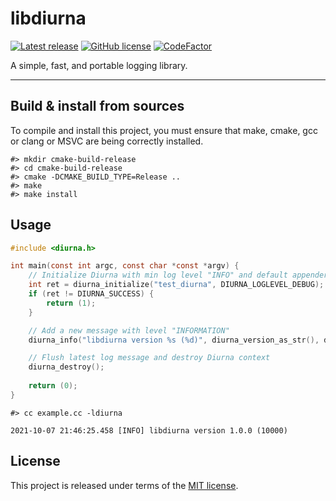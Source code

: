 # libdiurna

[![Latest release](https://img.shields.io/badge/latest_release-1.0.0-orange.svg)](https://github.com/thibaultmeyer/libdiurna/releases)
[![GitHub license](https://img.shields.io/badge/license-MIT-blue.svg)](https://github.com/thibaultmeyer/libdiurna/blob/master/LICENSE)
[![CodeFactor](https://www.codefactor.io/repository/github/thibaultmeyer/libdiurna/badge)](https://www.codefactor.io/repository/github/thibaultmeyer/libdiurna)

A simple, fast, and portable logging library.
*****

## Build & install from sources
To compile and install this project, you must ensure that make, cmake, gcc or
clang or MSVC are being correctly installed.

```shell
#> mkdir cmake-build-release
#> cd cmake-build-release
#> cmake -DCMAKE_BUILD_TYPE=Release ..
#> make
#> make install
```

## Usage

```c
#include <diurna.h>

int main(const int argc, const char *const *argv) {
    // Initialize Diurna with min log level "INFO" and default appender
    int ret = diurna_initialize("test_diurna", DIURNA_LOGLEVEL_DEBUG);
    if (ret != DIURNA_SUCCESS) {
        return (1);
    }

    // Add a new message with level "INFORMATION"
    diurna_info("libdiurna version %s (%d)", diurna_version_as_str(), diurna_version_as_int());

    // Flush latest log message and destroy Diurna context
    diurna_destroy();
    
    return (0);
}
```

```shell
#> cc example.cc -ldiurna
```

```
2021-10-07 21:46:25.458 [INFO] libdiurna version 1.0.0 (10000)
```


## License
This project is released under terms of the [MIT license](https://github.com/thibaultmeyer/libdiurna/blob/master/LICENSE).
